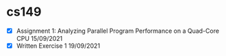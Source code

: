 # cs149
- [x] Assignment 1: Analyzing Parallel Program Performance on a Quad-Core CPU 15/09/2021
- [x] Written Exercise 1 19/09/2021
